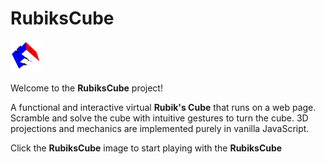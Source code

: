 # RubiksCube

<a href="https://matthew13483.github.io/RubiksCube/">
	<img src="/Rubik's Cube Stickerless.png" alt="RubiksCube Image" width="50" height="50">
</a>

Welcome to the **RubiksCube** project!

A functional and interactive virtual **Rubik's Cube** that runs on a web page.
Scramble and solve the cube with intuitive gestures to turn the cube.
3D projections and mechanics are implemented purely in vanilla JavaScript.

Click the **RubiksCube** image to start playing with the **RubiksCube**
